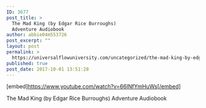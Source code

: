 ```yaml
---
ID: 3677
post_title: >
  The Mad King (by Edgar Rice Burroughs)
  Adventure Audiobook
author: abbie04m553726
post_excerpt: ""
layout: post
permalink: >
  https://universalflowuniversity.com/uncategorized/the-mad-king-by-edgar-rice-burroughs-adventure-audiobook/
published: true
post_date: 2017-10-01 13:51:28
---
```

[embed]https://www.youtube.com/watch?v=66INfYmHuWs[/embed]<br>
<p>The Mad King (by Edgar Rice Burroughs) Adventure Audiobook</p>